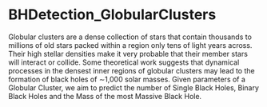 # BHDetection_GlobularClusters

Globular clusters are a dense collection of stars that contain thousands to millions of old stars packed within a region only tens of light years across.
Their high stellar densities make it very probable that their member stars will interact or collide. Some theoretical work suggests that dynamical processes 
in the densest inner regions of globular clusters may lead to the formation of black holes of ∼1,000 solar masses.
Given parameters of a Globular Cluster, we aim to predict the number of Single Black Holes, Binary Black Holes and the Mass of the most Massive Black Hole.
